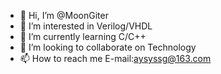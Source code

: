 - 👋 Hi, I’m @MoonGiter
- 👀 I’m interested in Verilog/VHDL
- 🌱 I’m currently learning C/C++
- 💞️ I’m looking to collaborate on Technology
- 📫 How to reach me E-mail:aysyssg@163.com

<!---
MoonGiter/MoonGiter is a ✨ special ✨ repository because its `README.md` (this file) appears on your GitHub profile.
You can click the Preview link to take a look at your changes.
--->
